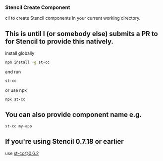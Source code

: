 ### Stencil Create Component

cli to create Stencil components in your current working directory.

## This is until I (or somebody else) submits a PR to for Stencil to provide this natively.

install globally

```bash
npm install -g st-cc
```

and run

```bash
st-cc
```

or use npx

```bash
npx st-cc
```
## You can also provide component name e.g. 

```bash
st-cc my-app
```

## If you're using Stencil 0.7.18 or earlier

use st-cc@0.6.2